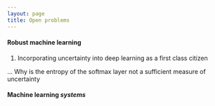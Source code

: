 ```yaml
---
layout: page
title: Open problems
---
```


#### Robust machine learning
1. Incorporating uncertainty into deep learning as a first class citizen 
 
 ... Why is the entropy of the softmax layer not a sufficient measure of uncertainty 

#### Machine learning *systems*
